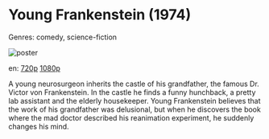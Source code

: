 # Young Frankenstein (1974)

Genres: comedy, science-fiction

![poster](http://image.tmdb.org/t/p/w500/tQJAWbIjvvqVKLLbIZHtwGw2HTf.jpg)

en:
  [720p](magnet:?xt=urn:btih:3E9A7A572616DD43A2021180439EB54F989C01D1&tr=udp://glotorrents.pw:6969/announce&tr=udp://tracker.opentrackr.org:1337/announce&tr=udp://torrent.gresille.org:80/announce&tr=udp://tracker.openbittorrent.com:80&tr=udp://tracker.coppersurfer.tk:6969&tr=udp://tracker.leechers-paradise.org:6969&tr=udp://p4p.arenabg.ch:1337&tr=udp://tracker.internetwarriors.net:1337)
  [1080p](magnet:?xt=urn:btih:8DC4C117D8B240AAA7796FE0C16645ED76430810&tr=udp://glotorrents.pw:6969/announce&tr=udp://tracker.opentrackr.org:1337/announce&tr=udp://torrent.gresille.org:80/announce&tr=udp://tracker.openbittorrent.com:80&tr=udp://tracker.coppersurfer.tk:6969&tr=udp://tracker.leechers-paradise.org:6969&tr=udp://p4p.arenabg.ch:1337&tr=udp://tracker.internetwarriors.net:1337)
  


A young neurosurgeon inherits the castle of his grandfather, the famous Dr. Victor von Frankenstein. In the castle he finds a funny hunchback, a pretty lab assistant and the elderly housekeeper. Young Frankenstein believes that the work of his grandfather was delusional, but when he discovers the book where the mad doctor described his reanimation experiment, he suddenly changes his mind.